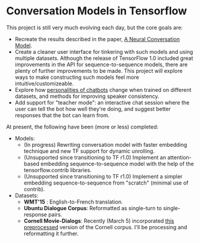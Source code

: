 # Conversation Models in Tensorflow

This project is still very much evolving each day, but the core goals are:
* Recreate the results described in the paper, [A Neural Conversation Model](https://arxiv.org/pdf/1506.05869.pdf).
* Create a cleaner user interface for tinkering with such models and using multiple datasets. Although the release of TensorFlow 1.0 included great improvements in the API for sequence-to-sequence models, there are plenty of further improvements to be made. This project will explore ways to make constructing such models feel more intuitive/customizeable.
* Explore how [personalities of chatbots](https://arxiv.org/pdf/1603.06155.pdf) change when trained on different datasets, and methods for improving speaker consistency.
* Add support for "teacher mode": an interactive chat session where the user can tell the bot how well they're doing, and suggest better responses that the bot can learn from.

At present, the following have been (more or less) completed:

* Models:
    * (In progress) Rewriting conversation model with faster embedding technique and new TF support for dynamic unrolling.
    * (Unsupported since transitioning to TF r1.0) Implement an attention-based embedding sequence-to-sequence model with the help of the tensorflow.contrib libraries.
    * (Unsupported since transitioning to TF r1.0) Implement a simpler embedding sequence-to-sequence from "scratch" (minimal use of contrib).
* Datasets:
    * **WMT'15** : English-to-French translation.
    * **Ubuntu Dialogue Corpus**: Reformatted as single-turn to single-response pairs.
    * **Cornell Movie-Dialogs**: Recently (March 5) incorporated [this preprocessed](https://github.com/suriyadeepan/datasets/tree/master/seq2seq/cornell_movie_corpus) version of the Cornell corpus. I'll be processing and reformatting it further.


